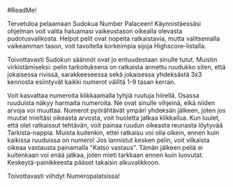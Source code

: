 #ReadMe!

Tervetuloa pelaamaan Sudokua Number Palaceen! Käynnistäessäsi ohjelman voit valita haluamasi vaikeustason oikealla olevasta pudotusvalikosta. Helpot pelit ovat nopeita ratkaistavia, mutta valitsemalla vaikeamman tason, voit tavoitella korkeimpia sijoja Highscore-listalla.

Toivottavasti Sudokun säännöt ovat jo entuudestaan sinulle tutut. Muistin virkistämiseksi: pelin tarkoituksena on ratkaista annettu ruudukko siten, että jokaisessa rivissä, sarakkeeseessa sekä jokaisessa yhdeksästä 3x3 kennosta esiintyvät kaikki numerot väliltä 1-9 tasan kerran.

Voit kasvattaa numeroita klikkaamalla tyhjiä ruutuja hiirellä. Osassa ruuduista näkyy harmaita numeroita. Ne ovat sinulle vihjeinä, eikä niiden arvoja voi muuttaa. Numerot pyörähtävät ympäri yhdeksän jälkeen, joten jos muutat mieltäsi oikeasta arvosta, voit huoletta jatkaa klikkailua. Kun luulet, että olet ratkaissut tehtävän, voit painaa ruudun oikeasta reunasta löytyvää Tarkista-nappia. Muista kuitenkin, ettei ratkaisu voi olla oikein, ennen kuin kaikissa ruuduissa on numero! Jos lannistut kesken pelin, voit vilkaista oikeaa vastausta painamalla "Katso vastaus". Tämän jälkeen peliä ei kuitenkaan voi enää jatkaa, joten mieti tarkkaan ennen kuin luovutat. Keskeytä-painikkeesta pääset takaisin alkuvalikkoon.

Toivottavasti viihdyt Numeropalatsissa!
